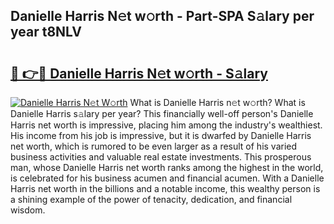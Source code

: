 ## Danielle Harris N𝚎t w𝚘rth - Part-SPA S𝚊lary per year t8NLV

# <h2><a href="http://gc44bcf.nevu.top/?p=Danielle+Harris">🔗 👉🔴 Danielle Harris N𝚎t w𝚘rth - S𝚊lary</a></h2>

[![Danielle Harris N𝚎t W𝚘rth](https://i.imgur.com/Oavwk0R.jpeg)](http://gc44bcf.nevu.top/?p=Danielle+Harris)
What is Danielle Harris n𝚎t w𝚘rth? What is Danielle Harris s𝚊lary per year?
This financially well-off person's Danielle Harris net worth is impressive, placing him among the industry's wealthiest. His income from his job is impressive, but it is dwarfed by Danielle Harris net worth, which is rumored to be even larger as a result of his varied business activities and valuable real estate investments. This prosperous man, whose Danielle Harris net worth ranks among the highest in the world, is celebrated for his business acumen and financial acumen. With a Danielle Harris net worth in the billions and a notable income, this wealthy person is a shining example of the power of tenacity, dedication, and financial wisdom.
